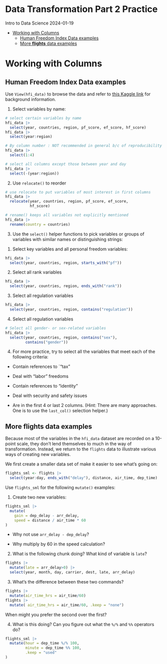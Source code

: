 # Data Transformation Part 2 Practice
Intro to Data Science
2024-01-19

- [Working with Columns](#working-with-columns)
  - [Human Freedom Index Data
    examples](#human-freedom-index-data-examples)
  - [More **flights** data examples](#more-flights-data-examples)

# Working with Columns

## Human Freedom Index Data examples

Use `View(hfi_data)` to browse the data and refer to [this Kaggle
link](https://www.kaggle.com/gsutters/the-human-freedom-index) for
background information.

1)  Select variables by name:

``` r
# select certain variables by name
hfi_data |> 
  select(year, countries, region, pf_score, ef_score, hf_score)
hfi_data |> 
  select(year:region)

# By column number : NOT recommended in general b/c of reproducibility problems
hfi_data |> 
  select(1:4)

# select all columns except those between year and day
hfi_data |> 
  select(-(year:region))
```

2)  Use `relocate()` to reorder

``` r
# use relocate to put variables of most interest in first columns
hfi_data |> 
  relocate(year, countries, region, pf_score, ef_score,
           hf_score)

# rename() keeps all variables not explicitly mentioned 
hfi_data |> 
  rename(country = countries)
```

3)  Use the `select()` helper functions to pick variables or groups of
    variables with similar names or distinguishing strings:

<!-- -->

1)  Select key variables and all personal freedom variables:

``` r
hfi_data |> 
  select(year, countries, region, starts_with("pf"))
```

2)  Select all rank variables

``` r
hfi_data |> 
  select(year, countries, region, ends_with("rank"))
```

3)  Select all regulation variables

``` r
hfi_data |> 
  select(year, countries, region, contains("regulation"))
```

4)  Select all regulation variables

``` r
# Select all gender- or sex-related variables
hfi_data |> 
  select(year, countries, region, contains("sex"),
         contains("gender"))
```

4)  For more practice, try to select all the variables that meet each of
    the following criteria:

- Contain references to \`“tax”  

<!-- -->

- Deal with “labor” freedoms  

<!-- -->

- Contain references to “identity”  

<!-- -->

- Deal with security and safety issues

<!-- -->

- Are in the first 4 or last 2 columns. (Hint: There are many
  approaches. One is to use the `last_col()` selection helper.)

## More **flights** data examples

Because most of the variables in the `hfi_data` dataset are recorded on
a 10-point scale, they don’t lend themselves to much in the way of
transformation. Instead, we return to the `flights` data to illustrate
various ways of creating new variables.

We first create a smaller data set of make it easier to see what’s going
on:

``` r
flights_sml <- flights |> 
  select(year:day, ends_with("delay"), distance, air_time, dep_time)
```

Use `flights_sml` for the following `mutate()` examples:

1)  Create two new variables:

``` r
flights_sml |> 
  mutate(
    gain = dep_delay - arr_delay,
    speed = distance / air_time * 60
)
```

- Why not use `arr_delay - dep_delay`?

- Why multiply by 60 in the speed calculation?

2)  What is the following chunk doing? What kind of variable is `late`?

``` r
flights |> 
  mutate(late = arr_delay>0) |> 
  select(year, month, day, carrier, dest, late, arr_delay)
```

3)  What’s the difference between these two commands?

``` r
flights |> 
  mutate(air_time_hrs = air_time/60)
flights |> 
  mutate( air_time_hrs = air_time/60, .keep = "none")
```

When might you prefer the second over the first?

4)  What is this doing? Can you figure out what the `%/%` and `%%`
    operators do?

``` r
flights_sml |> 
  mutate(hour = dep_time %/% 100, 
         minute = dep_time %% 100,
         .keep = "used"
)
```
